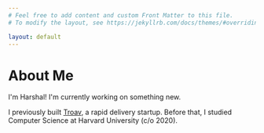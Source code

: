 ```yaml
---
# Feel free to add content and custom Front Matter to this file.
# To modify the layout, see https://jekyllrb.com/docs/themes/#overriding-theme-defaults

layout: default
---
```


# About Me

I'm Harshal! I'm currently working on something new.

I previously built [Troav](troav.com), a rapid delivery startup. Before that, I studied Computer Science at Harvard University (c/o 2020).


